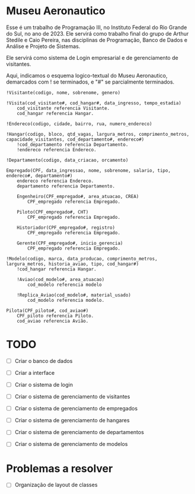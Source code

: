 # Museu Aeronautico
Esse é um trabalho de Programação III, no Instituto Federal do Rio Grande do Sul, no ano de 2023. Ele servirá como trabalho final do grupo de Arthur Stedile e Caio Pereira, nas disciplinas de
Programação, Banco de Dados e Análise e Projeto de Sistemas.

Ele servirá como sistema de Login empresarial e de gerenciamento de visitantes.


Aqui, indicamos o esquema logico-textual do Museu Aeronautico, demarcados com ! se terminados,
e "#" se parcialmente terminados.

```
!Visitante(codigo, nome, sobrenome, genero)

!Visita(cod_visitante#, cod_hangar#, data_ingresso, tempo_estadia)
    cod_visitante referencia Visitante.
    cod_hangar referencia Hangar.

!Endereco(codigo, cidade, bairro, rua, numero_endereco)

!Hangar(codigo, bloco, qtd_vagas, largura_metros, comprimento_metros, capacidade_visitantes, cod_departamento#, endereco#)
    !cod_departamento referencia Departamento.
    !endereco referencia Endereco.

!Departamento(codigo, data_criacao, orcamento)

Empregado(CPF, data_ingressao, nome, sobrenome, salario, tipo, endereco#, departamento#)
    endereco referencia Endereco.
    departamento referencia Departamento.
    
    Engenheiro(CPF_empregado#, area_atuacao, CREA)
        CPF_empregado referencia Empregado.
    
    Piloto(CPF_empregado#, CHT)
        CPF_empregado referencia Empregado.

    Historiador(CPF_empregado#, registro)
        CPF_empregado referencia Empregado.

    Gerente(CPF_empregado#, inicio_gerencia)
        CPF_empregado referencia Empregado.

!Modelo(codigo, marca, data_producao, comprimento_metros, largura_metros, historia_aviao, tipo, cod_hangar#)
    !cod_hangar referencia Hangar.
    
    !Aviao(cod_modelo#, area_atuacao)
        cod_modelo referencia modelo

    !Replica_Aviao(cod_modelo#, material_usado)
        cod_modelo referencia modelo.

Pilota(CPF_piloto#, cod_aviao#)
    CPF_piloto referencia Piloto.
    cod_aviao referencia Avião.
```

# TODO
- [ ] Criar o banco de dados
- [ ] Criar a interface
- [ ] Criar o sistema de login
- [ ] Criar o sistema de gerenciamento de visitantes
- [ ] Criar o sistema de gerenciamento de empregados
- [ ] Criar o sistema de gerenciamento de hangares
- [ ] Criar o sistema de gerenciamento de departamentos
- [ ] Criar o sistema de gerenciamento de modelos


# Problemas a resolver
- [ ] Organização de layout de classes


